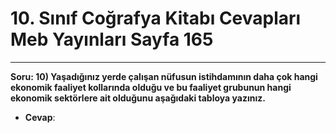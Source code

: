 # 10. Sınıf Coğrafya Kitabı Cevapları Meb Yayınları Sayfa 165

---

**Soru: 10) Yaşadığınız yerde çalışan nüfusun istihdamının daha çok hangi ekonomik faaliyet kollarında olduğu ve bu faaliyet grubunun hangi ekonomik sektörlere ait olduğunu aşağıdaki tabloya yazınız.**

-   **Cevap**: